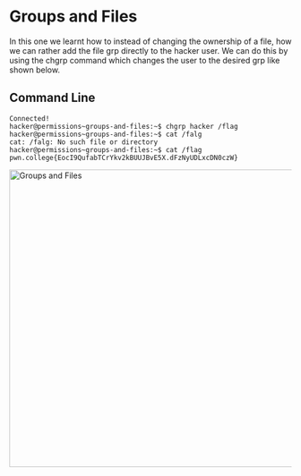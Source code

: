 # Groups and Files
In this one we learnt how to instead of changing the ownership of a file, how we can rather add the file grp directly to the hacker user. We can do this by using the chgrp
command which changes the user to the desired grp like shown below.
## Command Line
```
Connected!
hacker@permissions~groups-and-files:~$ chgrp hacker /flag
hacker@permissions~groups-and-files:~$ cat /falg
cat: /falg: No such file or directory
hacker@permissions~groups-and-files:~$ cat /flag
pwn.college{EocI9QufabTCrYkv2kBUUJBvE5X.dFzNyUDLxcDN0czW}
```
<img width="532" alt="Groups and Files" src="https://github.com/user-attachments/assets/0e9844ef-c2fb-45ea-9e73-1feca2dd7e7d">
